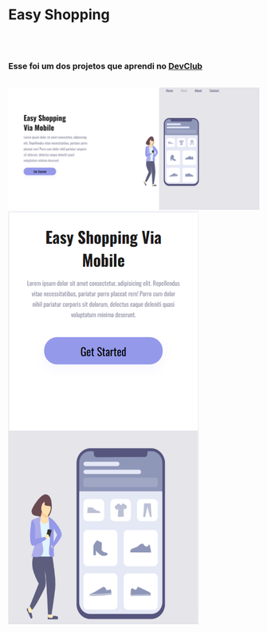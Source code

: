 <h1>Easy Shopping</h1>
<br>
<br>
<h3>Esse foi um dos projetos que aprendi no <a href="https://rodolfomori.com.br/">DevClub</a></h3>

<br>

<img src="https://github.com/Edi-Dantas/projeto-easy-shopping/blob/master/img/easy-descktop.png?raw=true" />

<br>

<img src="https://github.com/Edi-Dantas/projeto-easy-shopping/blob/master/img/easy-cell.png?raw=true" />
